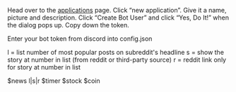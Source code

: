 Head over to the [applications] page.
Click “new application”. Give it a name, picture and description.
Click “Create Bot User” and click “Yes, Do It!” when the dialog pops up.
Copy down the token.

Enter your bot token from discord into config.json

l = list number of most popular posts on subreddit's headline
s = show the story at number in list (from reddit or third-party source)
r = reddit link only for story at number in list

$news <subreddit> l|s|r <number>
$timer <subreddit> <Time in hours>
$stock <symbol>
$coin <coin symbol>

[applications]: https://discordapp.com/developers/applications/me
